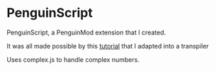 # PenguinScript
PenguinScript, a PenguinMod extension that I created.

It was all made possible by this [tutorial](https://github.com/tlaceby/guide-to-interpreters-series) that I adapted into a transpiler 

Uses complex.js to handle complex numbers.
